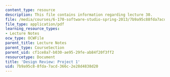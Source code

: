 ```yaml
---
content_type: resource
description: This file contains information regarding lecture 30.
file: /media/courses/6-170-software-studio-spring-2013/7b9a95c88fda7acd366c2e28d4838d20_MIT6_170S13_30-p1-des-rw.pdf
file_type: application/pdf
learning_resource_types:
- Lecture Notes
ocw_type: OCWFile
parent_title: Lecture Notes
parent_type: CourseSection
parent_uid: cf1ce8a7-b030-ae95-29fe-ab84f20f3ff2
resourcetype: Document
title: 'Design Review: Project 1'
uid: 7b9a95c8-8fda-7acd-366c-2e28d4838d20
---
```


